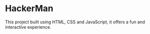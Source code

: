 # HackerMan
This project built using HTML, CSS and JavaScript, it offers a fun and interactive experience.
